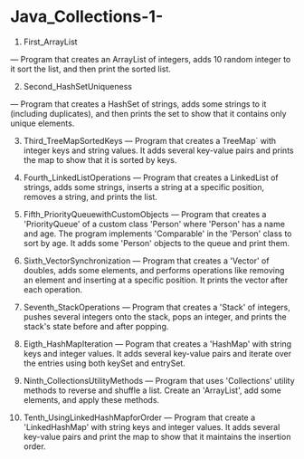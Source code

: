 # Java_Collections-1-

1. First_ArrayList
  
  — Program that creates an ArrayList of integers, adds 10 random integer to it sort the list, and then print the sorted list.

2. Second_HashSetUniqueness
  
  — Program that creates a HashSet of strings, adds some strings to it (including duplicates), and then prints the set to show that it contains only unique       elements.

3. Third_TreeMapSortedKeys
  — Program that creates a TreeMap` with integer keys and string values. It adds several key-value pairs and prints the map to show that it is sorted by keys.

4. Fourth_LinkedListOperations
  — Program that creates a LinkedList of strings, adds some strings, inserts a string at a specific position, removes a string, and prints the list.

5. Fifth_PriorityQueuewithCustomObjects
  — Program that creates a 'PriorityQueue' of a custom class 'Person' where 'Person' has a name and age. The program implements 'Comparable' in the 'Person' class to sort by age. It adds some 'Person' objects to the queue and print them.

6. Sixth_VectorSynchronization
  —  Program that creates a 'Vector' of doubles, adds some elements, and performs operations like removing an element and inserting at a specific position. 
It prints the vector after each operation.

7. Seventh_StackOperations
  — Program that creates a 'Stack' of integers, pushes several integers onto the stack, pops an integer, and prints the stack's state before and after popping.

8. Eigth_HashMapIteration
  — Pogram that creates a 'HashMap' with string keys and integer values. It adds several key-value pairs and iterate over the entries using both keySet and entrySet.

9. Ninth_CollectionsUtilityMethods
  — Program that uses 'Collections' utility methods to reverse and shuffle a list. Create an 'ArrayList', add some elements, and apply these methods.

10. Tenth_UsingLinkedHashMapforOrder
  — Program that create a 'LinkedHashMap' with string keys and integer values. 
It adds several key-value pairs and print the map to show that it maintains the insertion order.















  

